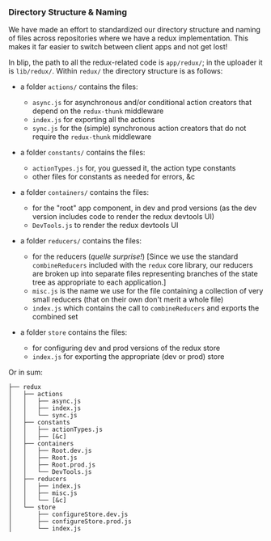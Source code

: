 ### Directory Structure & Naming

We have made an effort to standardized our directory structure and naming of files across repositories where we have a redux implementation. This makes it far easier to switch between client apps and not get lost!

In blip, the path to all the redux-related code is `app/redux/`; in the uploader it is `lib/redux/`. Within `redux/` the directory structure is as follows:

- a folder `actions/` contains the files:
    + `async.js` for asynchronous and/or conditional action creators that depend on the `redux-thunk` middleware
    + `index.js` for exporting all the actions
    + `sync.js` for the (simple) synchronous action creators that do not require the `redux-thunk` middleware


 - a folder `constants/` contains the files:
    + `actionTypes.js` for, you guessed it, the action type constants
    + other files for constants as needed for errors, &c


 - a folder `containers/` contains the files:
    + for the "root" app component, in dev and prod versions (as the dev version includes code to render the redux devtools UI)
    + `DevTools.js` to render the redux devtools UI


 - a folder `reducers/` contains the files:
    + for the reducers (*quelle surprise!*) [Since we use the standard `combineReducers` included with the `redux` core library, our reducers are broken up into separate files representing branches of the state tree as appropriate to each application.]
    + `misc.js` is the name we use for the file containing a collection of very small reducers (that on their own don't merit a whole file)
    + `index.js` which contains the call to `combineReducers` and exports the combined set


 - a folder `store` contains the files:
    + for configuring dev and prod versions of the redux store
    + `index.js` for exporting the appropriate (dev or prod) store

Or in sum:

```
├── redux
│   ├── actions
│   │   ├── async.js
│   │   ├── index.js
│   │   └── sync.js
│   ├── constants
│   │   ├── actionTypes.js
│   │   ├── [&c]
│   ├── containers
│   │   ├── Root.dev.js
│   │   ├── Root.js
│   │   ├── Root.prod.js
│   │   └── DevTools.js
│   ├── reducers
│   │   ├── index.js
│   │   ├── misc.js
│   │   └── [&c]
│   └── store
│       ├── configureStore.dev.js
│       ├── configureStore.prod.js
│       └── index.js
```
